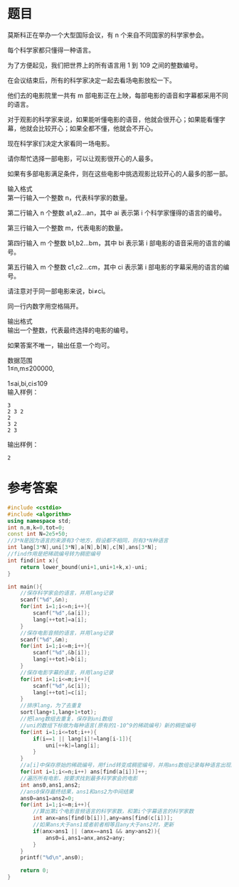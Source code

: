# 题目
莫斯科正在举办一个大型国际会议，有 n 个来自不同国家的科学家参会。

每个科学家都只懂得一种语言。

为了方便起见，我们把世界上的所有语言用 1 到 109 之间的整数编号。

在会议结束后，所有的科学家决定一起去看场电影放松一下。

他们去的电影院里一共有 m 部电影正在上映，每部电影的语音和字幕都采用不同的语言。

对于观影的科学家来说，如果能听懂电影的语音，他就会很开心；如果能看懂字幕，他就会比较开心；如果全都不懂，他就会不开心。

现在科学家们决定大家看同一场电影。

请你帮忙选择一部电影，可以让观影很开心的人最多。

如果有多部电影满足条件，则在这些电影中挑选观影比较开心的人最多的那一部。

输入格式<br>
第一行输入一个整数 n，代表科学家的数量。

第二行输入 n 个整数 a1,a2…an，其中 ai 表示第 i 个科学家懂得的语言的编号。

第三行输入一个整数 m，代表电影的数量。

第四行输入 m 个整数 b1,b2…bm，其中 bi 表示第 i 部电影的语音采用的语言的编号。

第五行输入 m 个整数 c1,c2…cm，其中 ci 表示第 i 部电影的字幕采用的语言的编号。

请注意对于同一部电影来说，bi≠ci。

同一行内数字用空格隔开。

输出格式<br>
输出一个整数，代表最终选择的电影的编号。

如果答案不唯一，输出任意一个均可。

数据范围<br>
1≤n,m≤200000,<br><br>
1≤ai,bi,ci≤109<br>
输入样例：
```
3
2 3 2
2
3 2
2 3
```
输出样例：
```
2
```
# 参考答案
```c++
#include <cstdio>
#include <algorithm>
using namespace std;
int n,m,k=0,tot=0;
const int N=2e5+50;
//3*N是因为语言的来源有3个地方，假设都不相同，则有3*N种语言
int lang[3*N],uni[3*N],a[N],b[N],c[N],ans[3*N];
//find作用是把稀疏编号转为稠密编号
int find(int x){
    return lower_bound(uni+1,uni+1+k,x)-uni;
}

int main(){
    //保存科学家会的语言，并用lang记录
    scanf("%d",&n);
    for(int i=1;i<=n;i++){
        scanf("%d",&a[i]);
        lang[++tot]=a[i];
    }
    //保存电影音频的语言，并用lang记录
    scanf("%d",&m);
    for(int i=1;i<=m;i++){
        scanf("%d",&b[i]);
        lang[++tot]=b[i];
    }
    //保存电影字幕的语言，并用lang记录
    for(int i=1;i<=m;i++){
        scanf("%d",&c[i]);
        lang[++tot]=c[i];
    }
    //排序lang，为了去重复
    sort(lang+1,lang+1+tot);
    //把lang数组去重复，保存到uni数组
    //uni的数组下标做为每种语言(原有的1-10^9的稀疏编号）新的稠密编号
    for(int i=1;i<=tot;i++){
        if(i==1 || lang[i]!=lang[i-1]){
            uni[++k]=lang[i];
        }
    }
    //a[i]中保存原始的稀疏编号，用find转变成稠密编号，并用ans数组记录每种语言出现的次数。
    for(int i=1;i<=n;i++) ans[find(a[i])]++;
    //遍历所有电影，按要求找到最多科学家会的电影
    int ans0,ans1,ans2;
    //ans0保存最终结果，ans1和ans2为中间结果
    ans0=ans1=ans2=0;
    for(int i=1;i<=m;i++){
        //算出第i个电影音频语言的科学家数，和第i个字幕语言的科学家数
        int anx=ans[find(b[i])],any=ans[find(c[i])];
        //如果ans大于ans1或者前者相等且any大于ans2时，更新
        if(anx>ans1 || (anx==ans1 && any>ans2)){
            ans0=i,ans1=anx,ans2=any;
        }
    }
    printf("%d\n",ans0);

    return 0;
}
